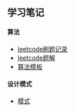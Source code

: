 ## 学习笔记

#### 算法

* [leetcode刷题记录](site/leetcode_rewrite.md)
* [leetcode题解](site/leetcode_every_solution.md)
* [算法模板](site/template.md)

#### 设计模式

* [模式](site/module.md)
